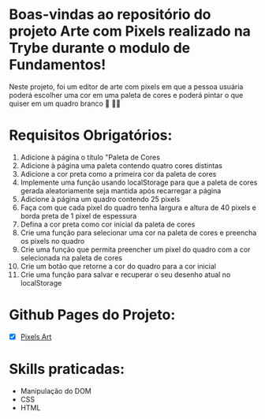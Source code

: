 # Boas-vindas ao repositório do projeto Arte com Pixels realizado na Trybe durante o modulo de Fundamentos!

Neste projeto, foi um editor de arte com pixels em que a pessoa usuária poderá escolher uma cor em uma paleta de cores e poderá pintar o que quiser em um quadro branco 🎨 🧑‍🎨

# Requisitos Obrigatórios:

<ol>
<li>Adicione à página o título "Paleta de Cores</li>
<li>Adicione à página uma paleta contendo quatro cores distintas</li>
<li>Adicione a cor preta como a primeira cor da paleta de cores</li>
<li>Implemente uma função usando localStorage para que a paleta de cores gerada aleatoriamente seja mantida após recarregar a página</li>
<li>Adicione à página um quadro contendo 25 pixels</li>
<li>Faça com que cada pixel do quadro tenha largura e altura de 40 pixels e borda preta de 1 pixel de espessura</li>
<li>Defina a cor preta como cor inicial da paleta de cores</li>
<li>Crie uma função para selecionar uma cor na paleta de cores e preencha os pixels no quadro</li>
<li>Crie uma função que permita preencher um pixel do quadro com a cor selecionada na paleta de cores</li>
<li>Crie um botão que retorne a cor do quadro para a cor inicial</li>
<li>Crie uma função para salvar e recuperar o seu desenho atual no localStorage</li>
</ol>

# Github Pages do Projeto:

 - [x] <a href="https://natalia-brs.github.io/projeto-pixels-art/" target="_blank">Pixels Art</a> 
 
# Skills praticadas:
- Manipulação do DOM
- CSS
- HTML
